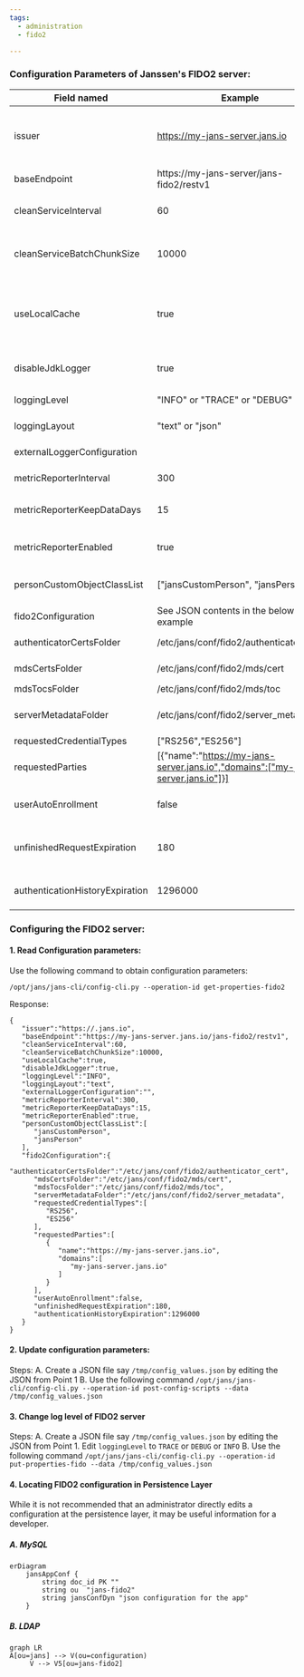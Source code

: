 ```yaml
---
tags:
  - administration
  - fido2

---
```


### Configuration Parameters of Janssen's FIDO2 server:
| Field named | Example | Description|
|--|--|--|
|issuer| https://my-jans-server.jans.io | URL using the https scheme with no query or fragment component. The OP asserts this as its Issuer Identifier|
  |baseEndpoint| https://my-jans-server/jans-fido2/restv1 | Base URL of the FIDO2 server Endpoints |
  | cleanServiceInterval | 60| Time interval for the Clean Service in seconds. |
  |cleanServiceBatchChunkSize | 10000| Each clean up iteration fetches chunk of expired data per base dn and removes it from storage. |
  | useLocalCache | true| Boolean value specifying whether to enable local in-memory cache for attributes, scopes, clients and organization configuration|
  | disableJdkLogger |true| Boolean value specifying whether to enable JDK Loggers |
  |loggingLevel | "INFO" or "TRACE" or "DEBUG" | Logging level for FIDO2 server|
  |loggingLayout |"text" or "json"|Contents of logs as plain text or json format|
  |externalLoggerConfiguration||Path to external log4j2 logging configuration|
  |metricReporterInterval|300|The interval for metric reporter in seconds.|
  |metricReporterKeepDataDays|15|The number of days to retain metric reported data in the system|
  |metricReporterEnabled| true |Boolean value specifying whether to enable Metric Reporter|
  | personCustomObjectClassList | ["jansCustomPerson", "jansPerson"  ] |LDAP custom object class list for dynamic person enrollment.|
  |fido2Configuration|See JSON contents in the below example | FIDO2 Configuration |
| authenticatorCertsFolder | /etc/jans/conf/fido2/authenticator_cert |Authenticators certificates fodler. |
| mdsCertsFolder | /etc/jans/conf/fido2/mds/cert |MDS TOC root certificates folder. |
| mdsTocsFolder | /etc/jans/conf/fido2/mds/toc |MDS TOC files folder. |
| serverMetadataFolder | /etc/jans/conf/fido2/server_metadata | Authenticators metadata in json format. Example: virtual devices.|
|requestedCredentialTypes|["RS256","ES256"]| |
|  requestedParties| [{"name":"https://my-jans-server.jans.io","domains":["my-jans-server.jans.io"]}]| Requested party name.|
  |userAutoEnrollment |false|Allow to enroll users on enrollment/authentication requests.|
  |unfinishedRequestExpiration| 180|Expiration time in seconds for pending enrollment/authentication requests|
  |authenticationHistoryExpiration|1296000|Expiration time in seconds for approved authentication requests.|

### Configuring the FIDO2 server:
#### 1. Read Configuration parameters:

Use the following command to obtain configuration parameters:

`/opt/jans/jans-cli/config-cli.py --operation-id get-properties-fido2`

Response:
```
{
   "issuer":"https://.jans.io",
   "baseEndpoint":"https://my-jans-server.jans.io/jans-fido2/restv1",
   "cleanServiceInterval":60,
   "cleanServiceBatchChunkSize":10000,
   "useLocalCache":true,
   "disableJdkLogger":true,
   "loggingLevel":"INFO",
   "loggingLayout":"text",
   "externalLoggerConfiguration":"",
   "metricReporterInterval":300,
   "metricReporterKeepDataDays":15,
   "metricReporterEnabled":true,
   "personCustomObjectClassList":[
      "jansCustomPerson",
      "jansPerson"
   ],
   "fido2Configuration":{
      "authenticatorCertsFolder":"/etc/jans/conf/fido2/authenticator_cert",
      "mdsCertsFolder":"/etc/jans/conf/fido2/mds/cert",
      "mdsTocsFolder":"/etc/jans/conf/fido2/mds/toc",
      "serverMetadataFolder":"/etc/jans/conf/fido2/server_metadata",
      "requestedCredentialTypes":[
         "RS256",
         "ES256"
      ],
      "requestedParties":[
         {
            "name":"https://my-jans-server.jans.io",
            "domains":[
               "my-jans-server.jans.io"
            ]
         }
      ],
      "userAutoEnrollment":false,
      "unfinishedRequestExpiration":180,
      "authenticationHistoryExpiration":1296000
   }
}

```


#### 2. Update configuration parameters:
  Steps:
  A. Create a JSON file say `/tmp/config_values.json` by editing the JSON from Point 1
  B. Use the following command
  `/opt/jans/jans-cli/config-cli.py --operation-id post-config-scripts --data /tmp/config_values.json`

#### 3. Change log level of FIDO2 server
  Steps:
  A. Create a JSON file say `/tmp/config_values.json` by editing the JSON from Point 1. Edit `loggingLevel` to `TRACE` or `DEBUG` or `INFO`
  B. Use the following command
    `/opt/jans/jans-cli/config-cli.py --operation-id put-properties-fido --data /tmp/config_values.json`

#### 4. Locating FIDO2 configuration in Persistence Layer

While it is not recommended that an administrator directly edits a configuration at the persistence layer, it may be useful information for a developer.

##### A. MySQL
```mermaid
erDiagram
    jansAppConf {
        string doc_id PK ""
        string ou  "jans-fido2"
        string jansConfDyn "json configuration for the app"
    }
```

##### B. LDAP

```mermaid
graph LR
A[ou=jans] --> V(ou=configuration)
     V --> V5[ou=jans-fido2]
```
